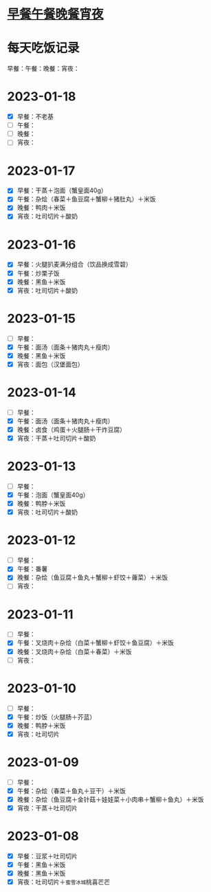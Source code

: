 # [早餐午餐晚餐宵夜](https://github.com/noteMay/blog/issues/11)

# 每天吃饭记录

早餐：午餐：晚餐：宵夜：

# 2023-01-18

- [x] 早餐：不老基
- [ ] 午餐：
- [ ] 晚餐：
- [ ] 宵夜：

# 2023-01-17

- [x] 早餐：干蒸＋泡面（蟹皇面40g）
- [x] 午餐：杂烩（春菜＋鱼豆腐＋蟹柳＋猪肚丸）＋米饭
- [x] 晚餐：鸭肉＋米饭
- [x] 宵夜：吐司切片＋酸奶

# 2023-01-16

- [x] 早餐：火腿扒麦满分组合（饮品换成雪碧）
- [x] 午餐：炒栗子饭
- [x] 晚餐：黑鱼＋米饭
- [x] 宵夜：吐司切片＋酸奶

# 2023-01-15

- [ ] 早餐：
- [x] 午餐：面汤（面条＋猪肉丸＋瘦肉）
- [x] 晚餐：黑鱼＋米饭
- [x] 宵夜：面包（汉堡面包）

# 2023-01-14

- [ ] 早餐：
- [x] 午餐：面汤（面条＋猪肉丸＋瘦肉）
- [x] 晚餐：卤食（鸡蛋＋火腿肠＋干炸豆腐）
- [x] 宵夜：干蒸＋吐司切片＋酸奶

# 2023-01-13

- [ ] 早餐：
- [x] 午餐：泡面（蟹皇面40g）
- [x] 晚餐：鸭脖＋米饭
- [x] 宵夜：吐司切片＋酸奶

# 2023-01-12

- [ ] 早餐：
- [x] 午餐：番薯
- [x] 晚餐：杂烩（鱼豆腐＋鱼丸＋蟹柳＋虾饺＋蕹菜）＋米饭
- [ ] 宵夜：

# 2023-01-11

- [ ] 早餐：
- [x] 午餐：叉烧肉＋杂烩（白菜＋蟹柳＋虾饺＋鱼豆腐）＋米饭
- [x] 晚餐：叉烧肉＋杂烩（白菜＋春菜）＋米饭
- [ ] 宵夜：

# 2023-01-10

- [ ] 早餐：
- [x] 午餐：炒饭（火腿肠＋芥蓝）
- [x] 晚餐：鸭脖＋米饭
- [x] 宵夜：吐司切片

# 2023-01-09

- [ ] 早餐：
- [x] 午餐：杂烩（春菜＋鱼丸＋豆干）＋米饭
- [x] 晚餐：杂烩（鱼豆腐＋金针菇＋娃娃菜＋小肉串＋蟹柳＋鱼丸）＋米饭
- [x] 宵夜：干蒸＋吐司切片

# 2023-01-08

- [x] 早餐：豆浆＋吐司切片
- [x] 午餐：黑鱼＋米饭
- [x] 晚餐：黑鱼＋米饭
- [x] 宵夜：吐司切片＋`蜜雪冰城`桃喜芒芒